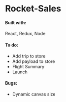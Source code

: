 # Rocket-Sales
#### Built with:
React, Redux, Node
#### To do:
- Add trip to store
- Add payload to store
- Flight Summary
- Launch
#### Bugs:
- Dynamic canvas size

